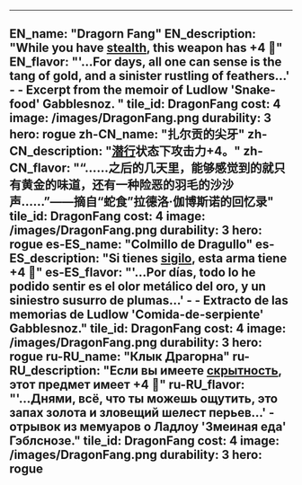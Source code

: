---

EN_name: "Dragorn Fang"
EN_description: "While you have <u>stealth</u>, this weapon has +4 🔸"
EN_flavor: "'...For days, all one can sense is the tang of gold, and a sinister rustling of feathers...' -  - Excerpt from the memoir of Ludlow 'Snake-food' Gabblesnoz. "
tile_id: DragonFang
cost: 4
image: /images/DragonFang.png
durability: 3
hero: rogue
zh-CN_name: "扎尔贡的尖牙"
zh-CN_description: "<u>潜行</u>状态下攻击力+4。"
zh-CN_flavor: "“……之后的几天里，能够感觉到的就只有黄金的味道，还有一种险恶的羽毛的沙沙声……”——摘自“蛇食”拉德洛·伽博斯诺的回忆录"
tile_id: DragonFang
cost: 4
image: /images/DragonFang.png
durability: 3
hero: rogue
es-ES_name: "Colmillo de Dragullo"
es-ES_description: "Si tienes <u>sigilo</u>, esta arma tiene +4 🔸"
es-ES_flavor: "'...Por días, todo lo he podido sentir es el olor metálico del oro, y un siniestro susurro de plumas...' -  - Extracto de las memorias de Ludlow 'Comida-de-serpiente' Gabblesnoz."
tile_id: DragonFang
cost: 4
image: /images/DragonFang.png
durability: 3
hero: rogue
ru-RU_name: "Клык Драгорна"
ru-RU_description: "Если вы имеете <u>скрытность</u>, этот предмет имеет +4 🔸"
ru-RU_flavor: "'...Днями, всё, что ты можешь ощутить, это запах золота и зловещий шелест перьев...' - отрывок из мемуаров о Ладлоу 'Змеиная еда' Гэблснозе."
tile_id: DragonFang
cost: 4
image: /images/DragonFang.png
durability: 3
hero: rogue
---